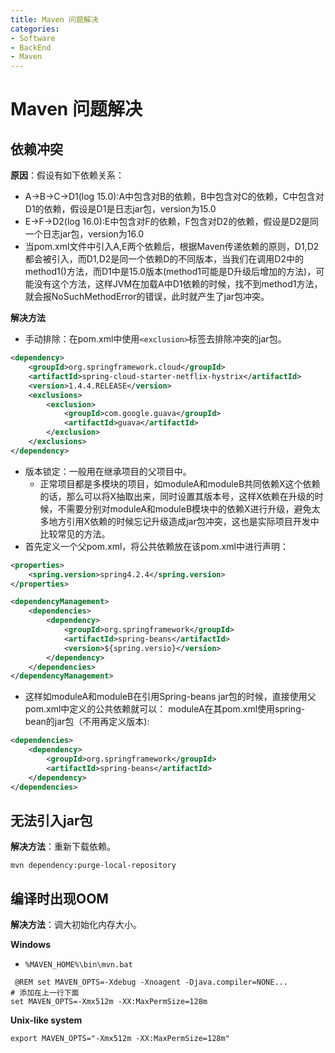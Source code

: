 ```yaml
---
title: Maven 问题解决
categories:
- Software
- BackEnd
- Maven
---
```

# Maven 问题解决

## 依赖冲突

**原因**：假设有如下依赖关系：

- A->B->C->D1(log 15.0):A中包含对B的依赖，B中包含对C的依赖，C中包含对D1的依赖，假设是D1是日志jar包，version为15.0
- E->F->D2(log 16.0):E中包含对F的依赖，F包含对D2的依赖，假设是D2是同一个日志jar包，version为16.0
- 当pom.xml文件中引入A,E两个依赖后，根据Maven传递依赖的原则，D1,D2都会被引入，而D1,D2是同一个依赖D的不同版本，当我们在调用D2中的method1()方法，而D1中是15.0版本(method1可能是D升级后增加的方法)，可能没有这个方法，这样JVM在加载A中D1依赖的时候，找不到method1方法，就会报NoSuchMethodError的错误，此时就产生了jar包冲突。

**解决方法**

- 手动排除：在pom.xml中使用`<exclusion>`标签去排除冲突的jar包。

```xml
<dependency>
    <groupId>org.springframework.cloud</groupId>
    <artifactId>spring-cloud-starter-netflix-hystrix</artifactId>
    <version>1.4.4.RELEASE</version>
    <exclusions>
        <exclusion>
            <groupId>com.google.guava</groupId>
            <artifactId>guava</artifactId>
        </exclusion>
    </exclusions>
</dependency>
```

- 版本锁定：一般用在继承项目的父项目中。
    - 正常项目都是多模块的项目，如moduleA和moduleB共同依赖X这个依赖的话，那么可以将X抽取出来，同时设置其版本号，这样X依赖在升级的时候，不需要分别对moduleA和moduleB模块中的依赖X进行升级，避免太多地方引用X依赖的时候忘记升级造成jar包冲突，这也是实际项目开发中比较常见的方法。
- 首先定义一个父pom.xml，将公共依赖放在该pom.xml中进行声明：

```xml
<properties>
    <spring.version>spring4.2.4</spring.version>
</properties>

<dependencyManagement>
    <dependencies>
        <dependency>
            <groupId>org.springframework</groupId>
            <artifactId>spring-beans</artifactId>
            <version>${spring.versio}</version>
        </dependency>
    </dependencies>
</dependencyManagement>
```

- 这样如moduleA和moduleB在引用Spring-beans jar包的时候，直接使用父pom.xml中定义的公共依赖就可以：
    moduleA在其pom.xml使用spring-bean的jar包（不用再定义版本):

```xml
<dependencies>
    <dependency>
        <groupId>org.springframework</groupId>
        <artifactId>spring-beans</artifactId>
    </dependency>
</dependencies>
```

## 无法引入jar包

**解决方法**：重新下载依赖。

```shell
mvn dependency:purge-local-repository
```

## 编译时出现OOM

**解决方法**：调大初始化内存大小。

**Windows**

- `%MAVEN_HOME%\bin\mvn.bat`

```properties
 @REM set MAVEN_OPTS=-Xdebug -Xnoagent -Djava.compiler=NONE...
# 添加在上一行下面
set MAVEN_OPTS=-Xmx512m -XX:MaxPermSize=128m
```

**Unix-like system**

```shell
export MAVEN_OPTS="-Xmx512m -XX:MaxPermSize=128m"
```
